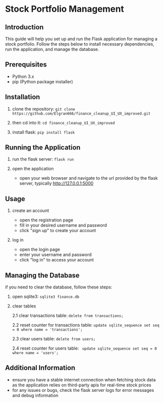 # Stock Portfolio Management

## Introduction
This guide will help you set up and run the Flask application for managing a stock portfolio. Follow the steps below to install necessary dependencies, run the application, and manage the database.

## Prerequisites
- Python 3.x
- pip (Python package installer)

## Installation

1. clone the repository: ```git clone https://github.com/Elgran666/finance_cleanup_UI_UX_improved.git```
2. then cd into it: ```cd finance_cleanup_UI_UX_improved```

4. install flask: ```pip install flask```

## Running the Application

1. run the flask server: ```flask run```


2. open the application
   - open your web browser and navigate to the url provided by the flask server, typically http://127.0.0.1:5000

## Usage

1. create an account
   - open the registration page
   - fill in your desired username and password
   - click "sign up" to create your account

2. log in
   - open the login page
   - enter your username and password
   - click "log in" to access your account

## Managing the Database

if you need to clear the database, follow these steps:

1. open sqlite3: ```sqlite3 finance.db```

2. clear tables

   2.1 clear transactions table: ```delete from transactions;```

   2.2 reset counter for transactions table: ```update sqlite_sequence set seq = 0 where name = 'transactions';```

   2.3 clear users table: ```delete from users;```

   2.4 reset counter for users table: ``` update sqlite_sequence set seq = 0 where name = 'users';```

## Additional Information

- ensure you have a stable internet connection when fetching stock data as the application relies on third-party apis for real-time stock prices
- for any issues or bugs, check the flask server logs for error messages and debug information
